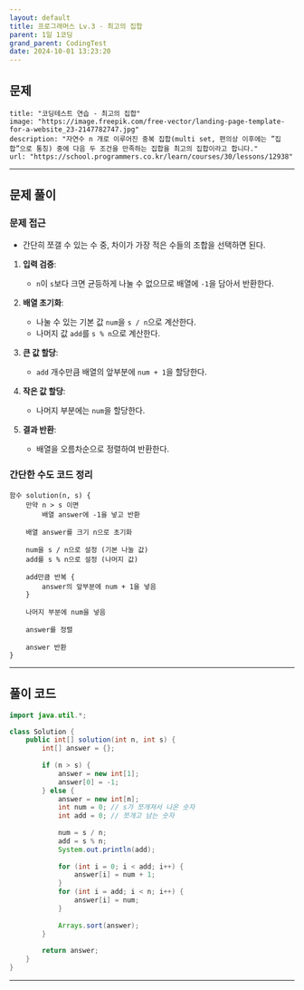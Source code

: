 ```yaml
---
layout: default
title: 프로그래머스 Lv.3 - 최고의 집합
parent: 1일 1코딩
grand_parent: CodingTest
date: 2024-10-01 13:23:20
---
```

## 문제
```embed
title: "코딩테스트 연습 - 최고의 집합"
image: "https://image.freepik.com/free-vector/landing-page-template-for-a-website_23-2147782747.jpg"
description: "자연수 n 개로 이루어진 중복 집합(multi set, 편의상 이후에는 ”집합”으로 통칭) 중에 다음 두 조건을 만족하는 집합을 최고의 집합이라고 합니다."
url: "https://school.programmers.co.kr/learn/courses/30/lessons/12938"
```
---
## 문제 풀이

### 문제 접근
- 간단히 쪼갤 수 있는 수 중, 차이가 가장 적은 수들의 조합을 선택하면 된다.
1. **입력 검증**:
    
    - `n`이 `s`보다 크면 균등하게 나눌 수 없으므로 배열에 `-1`을 담아서 반환한다.
2. **배열 초기화**:
    
    - 나눌 수 있는 기본 값 `num`을 `s / n`으로 계산한다.
    - 나머지 값 `add`를 `s % n`으로 계산한다.
3. **큰 값 할당**:
    
    - `add` 개수만큼 배열의 앞부분에 `num + 1`을 할당한다.
4. **작은 값 할당**:
    
    - 나머지 부분에는 `num`을 할당한다.
5. **결과 반환**:
    
    - 배열을 오름차순으로 정렬하여 반환한다.

### 간단한 수도 코드 정리
```pseudocode
함수 solution(n, s) {
    만약 n > s 이면
        배열 answer에 -1을 넣고 반환
    
    배열 answer를 크기 n으로 초기화
    
    num을 s / n으로 설정 (기본 나눌 값)
    add를 s % n으로 설정 (나머지 값)
    
    add만큼 반복 {
        answer의 앞부분에 num + 1을 넣음
    }
    
    나머지 부분에 num을 넣음
    
    answer를 정렬
    
    answer 반환
}

```

---
## 풀이 코드
```java
import java.util.*;

class Solution {
    public int[] solution(int n, int s) {
        int[] answer = {};
        
        if (n > s) {
            answer = new int[1];
            answer[0] = -1;
        } else {
            answer = new int[n];
            int num = 0; // s가 쪼개져서 나온 숫자
            int add = 0; // 쪼개고 남는 숫자
            
            num = s / n;
            add = s % n;
            System.out.println(add);
            
            for (int i = 0; i < add; i++) {
                answer[i] = num + 1;
            }
            for (int i = add; i < n; i++) {
                answer[i] = num;
            }
            
            Arrays.sort(answer);
        }
        
        return answer;
    }
}
```

---